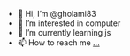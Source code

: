 - 👋 Hi, I’m @gholami83
- 👀 I’m interested in computer
- 🌱 I’m currently learning js
- 📫 How to reach me [...](https://github.com/gholami83)

<!---
gholami83/gholami83 is a ✨ special ✨ repository because its `README.md` (this file) appears on your GitHub profile.
You can click the Preview link to take a look at your changes.
--->
